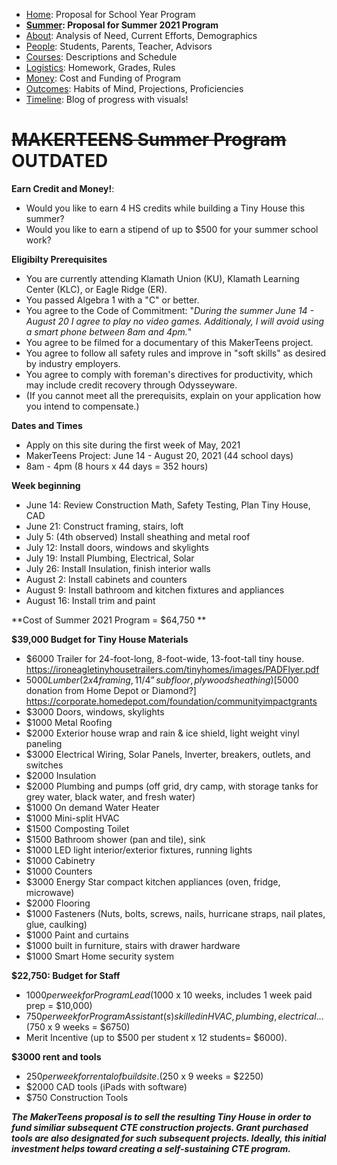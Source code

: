 - [Home](index.html): Proposal for School Year Program
-  **[Summer](summer.html): Proposal for Summer 2021 Program**
 - [About](about.html): Analysis of Need, Current Efforts, Demographics
 - [People](people.html): Students, Parents, Teacher, Advisors
 - [Courses](courses.html): Descriptions and Schedule
 - [Logistics](logistics.html): Homework, Grades, Rules
 - [Money](money.html): Cost and Funding of Program
 - [Outcomes](outcomes.html): Habits of Mind, Projections, Proficiencies
 - [Timeline](timeline.html): Blog of progress with visuals!

# ~~MAKERTEENS Summer Program~~  OUTDATED # 

**Earn Credit and Money!**: 

* Would you like to earn 4 HS credits while building a Tiny House this summer?
* Would you like to earn a stipend of up to $500 for your summer school work?


**Eligibilty Prerequisites**

* You are currently attending Klamath Union (KU), Klamath Learning Center (KLC), or Eagle Ridge (ER).
* You passed Algebra 1 with a "C" or better. 
* You agree to the Code of Commitment: "_During the summer June 14 - August 20 I agree to play no video games. Additionaly, I will avoid using a smart phone between 8am and 4pm._"
* You agree to be filmed for a documentary of this MakerTeens project.
* You agree to follow all safety rules and improve in "soft skills" as desired by industry employers.
* You agree to comply with foreman's directives for productivity, which may include credit recovery through Odysseyware.
* (If you cannot meet all the prerequisits, explain on your application how you intend to compensate.)


**Dates and Times**

* Apply on this site during the first week of May, 2021
* MakerTeens Project: June 14 - August 20, 2021 (44 school days)
* 8am - 4pm (8 hours x 44 days = 352 hours)


**Week beginning**
 
 * June 14: Review Construction Math, Safety Testing, Plan Tiny House, CAD
 * June 21: Construct framing, stairs, loft
 * July 5: (4th observed) Install sheathing and metal roof
 * July 12: Install doors, windows and skylights
 * July 19: Install Plumbing, Electrical, Solar
 * July 26: Install Insulation, finish interior walls
 * August 2: Install cabinets and counters
 * August 9: Install bathroom and kitchen fixtures and appliances
 * August 16: Install trim and paint
 
**Cost of Summer 2021 Program = $64,750 **

**$39,000 Budget for Tiny House Materials**
* $6000 Trailer for 24-foot-long, 8-foot-wide, 13-foot-tall tiny house. https://ironeagletinyhousetrailers.com/tinyhomes/images/PADFlyer.pdf
* $5000 Lumber (2x4 framing, 1 1/4” subfloor, plywood sheathing) [$5000 donation from Home Depot or Diamond?] https://corporate.homedepot.com/foundation/communityimpactgrants
* $3000 Doors, windows, skylights
* $1000 Metal Roofing
* $2000 Exterior house wrap and rain & ice shield, light weight vinyl paneling
* $3000 Electrical Wiring, Solar Panels, Inverter, breakers, outlets, and switches
* $2000 Insulation
* $2000 Plumbing and pumps (off grid, dry camp, with storage tanks for grey water, black water, and fresh water)
* $1000 On demand Water Heater
* $1000 Mini-split HVAC
* $1500 Composting Toilet
* $1500 Bathroom shower (pan and tile), sink
* $1000 LED light interior/exterior fixtures, running lights
* $1000 Cabinetry
* $1000 Counters
* $3000 Energy Star compact kitchen appliances (oven, fridge, microwave)
* $2000 Flooring
* $1000 Fasteners (Nuts, bolts, screws, nails, hurricane straps, nail plates, glue, caulking)
* $1000 Paint and curtains
* $1000 built in furniture, stairs with drawer hardware
* $1000 Smart Home security system
 
**$22,750: Budget for Staff**

* $1000 per week for Program Lead ($1000 x 10 weeks, includes 1 week paid prep = $10,000)
* $750 per week for Program Assistant(s) skilled in HVAC, plumbing, electrical. . . ($750 x 9 weeks = $6750)
* Merit Incentive (up to $500 per student x 12 students= $6000).

**$3000 rent and tools**

* $250 per week for rental of build site. ($250 x 9 weeks = $2250)
* $2000 CAD tools (iPads with software)
* $750 Construction Tools

***The MakerTeens proposal is to sell the resulting Tiny House in order to fund similiar subsequent CTE construction projects. Grant purchased tools are also designated for such subsequent projects. Ideally, this initial investment helps toward creating a self-sustaining CTE program.***
